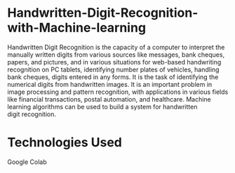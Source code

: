 # Handwritten-Digit-Recognition-with-Machine-learning
Handwritten Digit Recognition is the capacity of a computer to interpret the  manually written digits from various sources like messages, bank cheques, papers,  and pictures, and in various situations for web-based handwriting recognition on PC  tablets, identifying number plates of vehicles, handling bank cheques, digits entered  in any forms.
It is the task of identifying the numerical digits from handwritten images. It is an important problem in image processing and pattern recognition, with applications in various fields like financial transactions, postal automation, and healthcare. Machine learning algorithms can be used to build a system for handwritten digit recognition.
# Technologies Used
Google Colab
